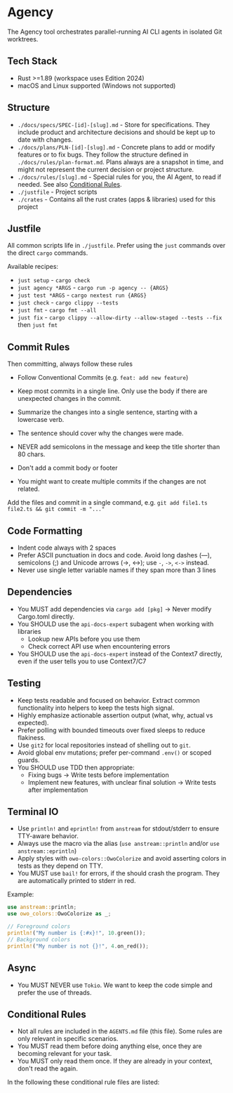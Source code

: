# Agency

The Agency tool orchestrates parallel-running AI CLI agents in isolated Git worktrees.

## Tech Stack

- Rust >=1.89 (workspace uses Edition 2024)
- macOS and Linux supported (Windows not supported)

## Structure

- `./docs/specs/SPEC-[id]-[slug].md` - Store for specifications. They include product and architecture decisions and should be kept up to date with changes.
- `./docs/plans/PLN-[id]-[slug].md` - Concrete plans to add or modify features or to fix bugs. They follow the structure defined in `./docs/rules/plan-format.md`. Plans always are a snapshot in time, and might not represent the current decision or project structure.
- `./docs/rules/[slug].md` - Special rules for you, the AI Agent, to read if needed. See also [Conditional Rules](#conditional-rules).
- `./justfile` - Project scripts
- `./crates` - Contains all the rust crates (apps & libraries) used for this project

## Justfile

All common scripts life in `./justfile`.
Prefer using the `just` commands over the direct `cargo` commands.

Available recipes:

- `just setup` - `cargo check`
- `just agency *ARGS` - `cargo run -p agency -- {ARGS}`
- `just test *ARGS` - `cargo nextest run {ARGS}`
- `just check` - `cargo clippy --tests`
- `just fmt` - `cargo fmt --all`
- `just fix` - `cargo clippy --allow-dirty --allow-staged --tests --fix` then `just fmt`

## Commit Rules

Then committing, always follow these rules

- Follow Conventional Commits (e.g. `feat: add new feature`)
- Keep most commits in a single line. Only use the body if there are unexpected changes in the commit.

- Summarize the changes into a single sentence, starting with a lowercase verb.
- The sentence should cover why the changes were made.
- NEVER add semicolons in the message and keep the title shorter than 80 chars.
- Don't add a commit body or footer
- You might want to create multiple commits if the changes are not related.

Add the files and commit in a single command, e.g. `git add file1.ts file2.ts && git commit -m "..."`

## Code Formatting

- Indent code always with 2 spaces
- Prefer ASCII punctuation in docs and code. Avoid long dashes (—), semicolons (;) and Unicode arrows (→, ↔); use `-`, `->`, `<->` instead.
- Never use single letter variable names if they span more than 3 lines

## Dependencies

- You MUST add dependencies via `cargo add [pkg]` -> Never modify Cargo.toml directly.
- You SHOULD use the `api-docs-expert` subagent when working with libraries
  - Lookup new APIs before you use them
  - Check correct API use when encountering errors
- You SHOULD use the `api-docs-expert` instead of the Context7 directly, even if the user tells you to use Context7/C7

## Testing

- Keep tests readable and focused on behavior. Extract common functionality into helpers to keep the tests high signal.
- Highly emphasize actionable assertion output (what, why, actual vs expected).
- Prefer polling with bounded timeouts over fixed sleeps to reduce flakiness.
- Use `git2` for local repositories instead of shelling out to `git`.
- Avoid global env mutations; prefer per-command `.env()` or scoped guards.
- You SHOULD use TDD then appropriate:
  - Fixing bugs -> Write tests before implementation
  - Implement new features, with unclear final solution -> Write tests after implementation

## Terminal IO

- Use `println!` and `eprintln!` from `anstream` for stdout/stderr to ensure TTY-aware behavior.
- Always use the macro via the alias (`use anstream::println` and/or `use anstream::eprintln`)
- Apply styles with `owo-colors::OwoColorize` and avoid asserting colors in tests as they depend on TTY.
- You MUST use `bail!` for errors, if the should crash the program. They are automatically printed to stderr in red.

Example:

```rust
use anstream::println;
use owo_colors::OwoColorize as _;

// Foreground colors
println!("My number is {:#x}!", 10.green());
// Background colors
println!("My number is not {}!", 4.on_red());
```

## Async

- You MUST NEVER use `Tokio`. We want to keep the code simple and prefer the use of threads.

## Conditional Rules

- Not all rules are included in the `AGENTS.md` file (this file). Some rules are only relevant in specific scenarios.
- You MUST read them before doing anything else, once they are becoming relevant for your task.
- You MUST only read them once. If they are already in your context, don't read the again.

In the following these conditional rule files are listed:

